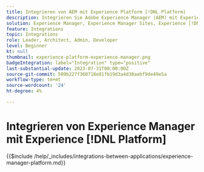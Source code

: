 ```yaml
---
title: Integrieren von AEM mit Experience Platform [!DNL Platform]
description: Integrieren Sie Adobe Experience Manager (AEM) mit Experience  [!DNL Platform] , um den Wert Ihrer Daten zu maximieren.
solution: Experience Manager, Experience Manager Sites, Experience [!DNL Platform]
feature: Integrations
topic: Integrations
role: Leader, Architect, Admin, Developer
level: Beginner
kt: null
thumbnail: experience-platform-experience-manager.png
badgeIntegration: label="Integration" type="positive"
last-substantial-update: 2023-07-31T00:00:00Z
source-git-commit: 509b227f360718e81fb19d3a4d30aebf9de49e5a
workflow-type: tm+mt
source-wordcount: '24'
ht-degree: 4%

---
```



# Integrieren von Experience Manager mit Experience [!DNL Platform]

{{$include /help/_includes/integrations-between-applications/experience-manager-platform.md}}
